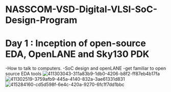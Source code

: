 # NASSCOM-VSD-Digital-VLSI-SoC-Design-Program
# Day 1 : Inception of open-source EDA, OpenLANE and Sky130 PDK
-How to talk to computers.
-SoC design and openLANE
-get familiar to open source EDA tools 
![411303043-311a83b9-1db0-4206-b8f2-ff87eb4b17fa](https://github.com/user-attachments/assets/5a019dbf-5e0d-4372-b726-45c6ec3e4072)
![411302519-3759afb9-445a-4140-832a-3ae61331d831](https://github.com/user-attachments/assets/08370fd4-78a3-4213-9b5e-46ec560fafd7)
![415284160-cd5d598f-6e4c-420a-9270-6fc1f7dd1bbc](https://github.com/user-attachments/assets/050df1ed-a8d2-438e-b891-9ec87e12a31c)


